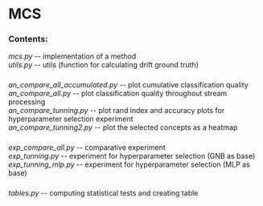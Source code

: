 # MCS

### Contents:

*mcs.py* -- implementation of a method\
*utils.py* -- utils (function for calculating drift ground truth)

###

*an_compare_all_accumulated.py* -- plot cumulative classification quality\
*an_compare_all.py* -- plot classification quality throughout stream processing\
*an_compare_tunning.py* -- plot rand index and accuracy plots for hyperparameter selection experiment\
*an_compare_tunning2.py* -- plot the selected concepts as a heatmap

###

*exp_compare_all.py* -- comparative experiment\
*exp_tunning.py* -- experiment for hyperparameter selection (GNB as base)\
*exp_tunning_mlp.py* -- experiment for hyperparameter selection (MLP as base)

###

*tables.py* -- computing statistical tests and creating table